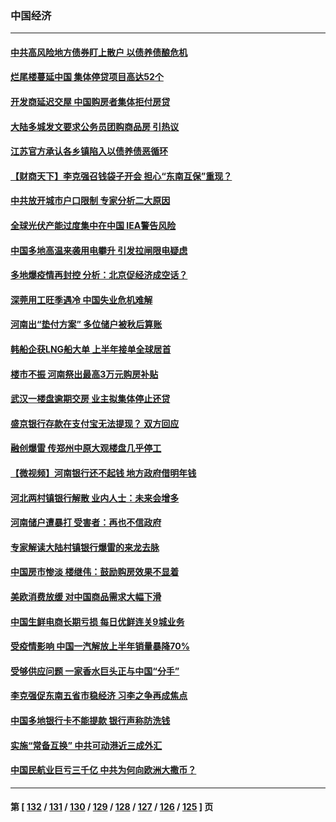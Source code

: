 ### 中国经济
---
#### [中共高风险地方债券盯上散户 以债养债酿危机](../../pages/ncid283/n13779808.md) 
#### [烂尾楼蔓延中国 集体停贷项目高达52个](../../pages/ncid283/n13780043.md) 
#### [开发商延迟交屋 中国购房者集体拒付房贷](../../pages/ncid283/n13779800.md) 
#### [大陆多城发文要求公务员团购商品房 引热议](../../pages/ncid283/n13779913.md) 
#### [江苏官方承认各乡镇陷入以债养债恶循环](../../pages/ncid283/n13779815.md) 
#### [【财商天下】李克强召钱袋子开会 担心“东南互保”重现？](../../pages/ncid283/n13779421.md) 
#### [中共放开城市户口限制 专家分析二大原因](../../pages/ncid283/n13779354.md) 
#### [全球光伏产能过度集中在中国 IEA警告风险](../../pages/ncid283/n13779418.md) 
#### [中国多地高温来袭用电攀升 引发拉闸限电疑虑](../../pages/ncid283/n13779376.md) 
#### [多地爆疫情再封控 分析：北京促经济成空话？](../../pages/ncid283/n13779188.md) 
#### [深莞用工旺季遇冷 中国失业危机难解](../../pages/ncid283/n13779351.md) 
#### [河南出“垫付方案” 多位储户被秋后算账](../../pages/ncid283/n13779371.md) 
#### [韩船企获LNG船大单 上半年接单全球居首](../../pages/ncid283/n13779328.md) 
#### [楼市不振 河南祭出最高3万元购房补贴](../../pages/ncid283/n13779066.md) 
#### [武汉一楼盘逾期交房 业主拟集体停止还贷](../../pages/ncid283/n13779051.md) 
#### [盛京银行存款在支付宝无法提现？ 双方回应](../../pages/ncid283/n13778904.md) 
#### [融创爆雷 传郑州中原大观楼盘几乎停工](../../pages/ncid283/n13778855.md) 
#### [【微视频】河南银行还不起钱 地方政府借明年钱](../../pages/ncid283/n13778575.md) 
#### [河北两村镇银行解散 业内人士：未来会增多](../../pages/ncid283/n13778467.md) 
#### [河南储户遭暴打 受害者：再也不信政府](../../pages/ncid283/n13778457.md) 
#### [专家解读大陆村镇银行爆雷的来龙去脉](../../pages/ncid283/n13778412.md) 
#### [中国房市惨淡 楼继伟：鼓励购房效果不显着](../../pages/ncid283/n13778374.md) 
#### [美欧消费放缓 对中国商品需求大幅下滑](../../pages/ncid283/n13778291.md) 
#### [中国生鲜电商长期亏损 每日优鲜连关9城业务](../../pages/ncid283/n13777951.md) 
#### [受疫情影响 中国一汽解放上半年销量暴降70%](../../pages/ncid283/n13777835.md) 
#### [受够供应问题 一家香水巨头正与中国“分手”](../../pages/ncid283/n13777894.md) 
#### [李克强促东南五省市稳经济 习李之争再成焦点](../../pages/ncid283/n13777753.md) 
#### [中国多地银行卡不能提款 银行声称防洗钱](../../pages/ncid283/n13777471.md) 
#### [实施“常备互换” 中共可动港近三成外汇](../../pages/ncid283/n13777440.md) 
#### [中国民航业巨亏三千亿 中共为何向欧洲大撒币？](../../pages/ncid283/n13777343.md) 

---
#### 第 [ [132](./132.md) / [131](./131.md) / [130](./130.md) / [129](./129.md) / [128](./128.md) / [127](./127.md) / [126](./126.md) / [125](./125.md) ] 页
